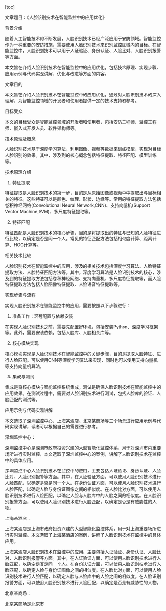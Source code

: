 
[toc]                    
                
                
文章题目：《人脸识别技术在智能监控中的应用优化》

背景介绍

随着人工智能技术的不断发展，人脸识别技术已经广泛应用于安防领域。智能监控作为一种重要的安防措施，需要使用人脸识别技术来识别监控区域内的目标。在智能监控中，人脸识别技术可以用于人证验证、身份认证、人脸比对、人脸识别报警等方面。

本文旨在介绍人脸识别技术在智能监控中的应用优化，包括技术原理、实现步骤、应用示例与代码实现讲解、优化与改进等方面的内容。

文章目的

本文旨在介绍人脸识别技术在智能监控中的应用优化，通过对人脸识别技术的深入理解，为智能监控领域的开发者和使用者提供一定的技术支持和参考。

目标受众

本文的目标受众是智能监控领域的开发者和使用者，包括安防工程师、监控工程师、嵌入式开发人员、软件架构师等。

技术原理及概念

人脸识别技术基于深度学习算法，利用图像、视频等数据来训练模型，实现对目标人脸识别的效果。其中，涉及到的核心概念包括特征提取、特征匹配、模型训练等。

技术原理介绍

1. 特征提取

特征提取是人脸识别技术的第一步，目的是从原始图像或视频中中提取出与目标相关的特征。这些特征可以是颜色、纹理、形状、边缘等。常用的特征提取方法包括卷积神经网络(Convolutional Neural Network,CNN)、支持向量机(Support Vector Machine,SVM)、多尺度特征提取等。

2. 特征匹配

特征匹配是人脸识别技术的核心步骤，目的是将提取出的特征与已知的人脸特征进行比较，以确定是否是同一个人。常见的特征匹配方法包括相似度计算、距离计算、HOG计算等。

相关技术比较

人脸识别技术在智能监控中的应用，涉及的相关技术包括深度学习算法、人脸特征提取方法、人脸特征匹配方法等。其中，深度学习算法是人脸识别技术的核心，涉及到的特征提取方法包括卷积神经网络、支持向量机、多尺度特征提取等，而人脸特征提取方法包括人脸图像特征提取、人脸语音特征提取等。

实现步骤与流程

实现人脸识别技术在智能监控中的应用，需要按照以下步骤进行：

1. 准备工作：环境配置与依赖安装

在实现人脸识别技术之前，需要先配置好环境，包括安装Python、深度学习框架等。此外，需要安装依赖，包括人脸库、人脸相关库等。

2. 核心模块实现

核心模块实现是人脸识别技术在智能监控中的关键步骤，目的是提取人脸特征、进行人脸匹配。可以使用CNN等深度学习算法来实现，同时也可以使用支持向量机等支持向量机算法。

3. 集成与测试

集成是将核心模块与智能监控系统集成，测试是确保人脸识别技术在智能监控中的应用效果。在测试过程中，需要对人脸识别技术进行测试，包括人脸库的验证、人脸匹配的测试等。

应用示例与代码实现讲解

本文选取了深圳监控中心、上海某酒店、北京某商场等三个场景进行应用示例与代码实现讲解，读者可以根据自己的需要进行参考。

深圳监控中心：

深圳监控中心是深圳市政府投资兴建的大型智能化监控体系，用于对深圳市内重要场所进行实时监控。本文选取了深圳监控中心的案例，讲解了人脸识别技术在监控中的具体应用。

深圳监控中心人脸识别技术在监控中的应用，主要包括人证验证、身份认证、人脸比对、人脸识别报警等方面。其中，在人证验证方面，可以使用人脸识别技术进行人脸匹配，以确定是否是同一个人。在身份认证方面，可以使用人脸识别技术进行人脸匹配，以确定人脸与身份证图像之间的相似度。在人脸比对方面，可以使用人脸识别技术进行人脸匹配，以确定人脸与人脸库中的人脸之间的相似度。在人脸识别报警方面，可以使用人脸识别技术进行人脸匹配，以确定是否是有威胁性的人物。

上海某酒店：

上海某酒店是上海市政府投资兴建的大型智能化监控体系，用于对上海重要场所进行实时监控。本文选取了上海某酒店的案例，讲解了人脸识别技术在监控中的具体应用。

上海某酒店人脸识别技术在监控中的应用，主要包括人证验证、身份认证、人脸比对、人脸识别报警等方面。其中，在人证验证方面，可以使用人脸识别技术进行人脸匹配，以确定是否是同一个人。在身份认证方面，可以使用人脸识别技术进行人脸匹配，以确定人脸与身份证图像之间的相似度。在人脸比对方面，可以使用人脸识别技术进行人脸匹配，以确定人脸与人脸库中的人脸之间的相似度。在人脸识别报警方面，可以使用人脸识别技术进行人脸匹配，以确定是否是有威胁性的人物。

北京某商场：

北京某商场是北京市

